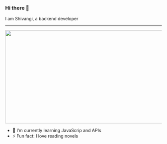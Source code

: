 ### Hi there 👋 
I am Shivangi, a backend developer

<hr></hr>
<div align="center">
  <img src="https://img.freepik.com/premium-vector/woman-sitting-table-with-laptop-working-computer-freelance-online-education-social-media-concept-working-from-home-remote-job-flat-style-illustration_186332-28.jpg?w=2000" width="700" height="300"/>
</div>

- 🌱 I’m currently learning JavaScrip and APIs
- ⚡ Fun fact: I love reading novels  


<img src="https://komarev.com/ghpvc/?username=ShivangiiSharma&style=flat-square&color=blue" alt=""/>
